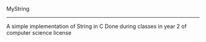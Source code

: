 MyString
<hr>
A simple implementation of String in C
Done during classes in year 2 of computer science license